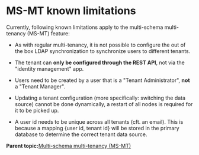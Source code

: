 # MS-MT known limitations

Currently, following known limitations apply to the multi-schema multi-tenancy \(MS-MT\) feature:

-   As with regular multi-tenancy, it is not possible to configure the out of the box LDAP synchronization to synchronize users to different tenants.

-   The tenant can **only be configured through the REST API**, not via the "identity management" app.

-   Users need to be created by a user that is a "Tenant Administrator", **not** a "Tenant Manager".

-   Updating a tenant configuration \(more specifically: switching the data source\) cannot be done dynamically, a restart of all nodes is required for it to be picked up.

-   A user id needs to be unique across all tenants \(cft. an email\). This is because a mapping \{user id, tenant id\} will be stored in the primary database to determine the correct tenant data source.


**Parent topic:**[Multi-schema multi-tenancy \(MS-MT\)](../topics/multi_schema_multi_tenancy_ms_mt.md)

